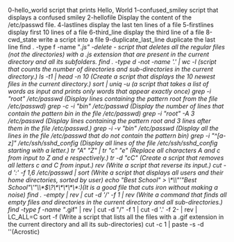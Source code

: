  0-hello_world script that prints Hello, World
1-confused_smiley script that displays a confused smiley
2-hellofile Display the content of the /etc/passwd file.
4-lastlines display the last ten lines of a file
5-firstlines display first 10 lines of a file
6-third_line display the third line of a file
8-cwd_state write a script into a file
9-duplicate_last_line duplicate the last line
find . -type f -name "*.js" -delete  -  script that deletes all the regular files (not the directories) with a .js extension that are present in the current directory and all its subfolders.
find . -type d -not -name '.' | wc -l (script that counts the number of directories and sub-directories in the current directory.)
ls -t1 | head -n 10 (Create a script that displays the 10 newest files in the current directory.)
sort | uniq -u (a script that takes a list of words as input and prints only words that appear exactly once)
grep -i "root" /etc/passwd (Display lines containing the pattern root from the file /etc/passwd)
grep -c -i "bin" /etc/passwd (Display the number of lines that contain the pattern bin in the file /etc/passwd)
grep -i "root" -A 3 /etc/passwd (Display lines containing the pattern root and 3 lines after them in the file /etc/passwd.)
grep -i -v "bin" /etc/passwd (Display all the lines in the file /etc/passwd that do not contain the pattern bin)
grep -i "^[a-z]" /etc/ssh/sshd_config (Display all lines of the file /etc/ssh/sshd_config starting with a letter.)
tr "A" "Z" | tr "c" "e" (Replace all characters A and c from input to Z and e respectively.)
tr -d "cC" (Create a script that removes all letters c and C from input.)
rev (Write a script that reverse its input.)
cut -d ':' -f 1,6 /etc/passwd | sort (Write a script that displays all users and their home directories, sorted by user)
echo "Best School" > \\\*\\\\"'\"Best School\"\\'"\\\\\*\$\\\?\\\*\\\*\\\*\\\*\\\*\:\)(It is a good file that cuts iron without making a noise)
find . -empty | rev | cut -d '/' -f 1 | rev (Write a command that finds all empty files and directories in the current directory and all sub-directories.)
find -type f -name "*.gif" | rev | cut -d "/" -f 1 | cut -d '.' -f 2- | rev | LC_ALL=C sort -f (Write a script that lists all the files with a .gif extension in the current directory and all its sub-directories)
cut -c 1 | paste -s -d ''(Acrostic)
 
